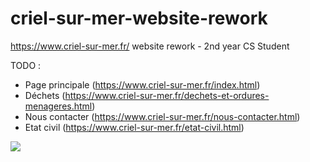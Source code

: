 # criel-sur-mer-website-rework
https://www.criel-sur-mer.fr/ website rework - 2nd year CS Student

TODO :
- Page principale (https://www.criel-sur-mer.fr/index.html)
- Déchets (https://www.criel-sur-mer.fr/dechets-et-ordures-menageres.html)
- Nous contacter (https://www.criel-sur-mer.fr/nous-contacter.html)
- Etat civil (https://www.criel-sur-mer.fr/etat-civil.html)

<img src="https://media.discordapp.net/attachments/1016331565556564029/1016331638533263450/IMG_1065.jpg?width=828&height=621">
